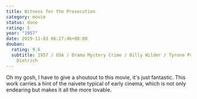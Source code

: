 ```yaml
---
title: Witness for the Prosecution
category: movie
status: done
rating: 5
year: "1957"
date: 2019-11-03 06:27:46+08:00
douban:
  rating: 9.6
  subtitle: 1957 / USA / Drama Mystery Crime / Billy Wilder / Tyrone Power Marlene
    Dietrich
---
```


Oh my gosh, I have to give a shoutout to this movie, it's just fantastic. This work carries a hint of the naivete typical of early cinema, which is not only endearing but makes it all the more lovable.
